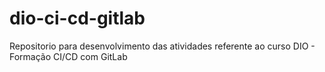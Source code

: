 # dio-ci-cd-gitlab
Repositorio para desenvolvimento das atividades referente ao curso DIO - Formação CI/CD com GitLab

